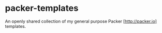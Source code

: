 packer-templates
================

An openly shared collection of my general purpose Packer [http://packer.io] templates.
